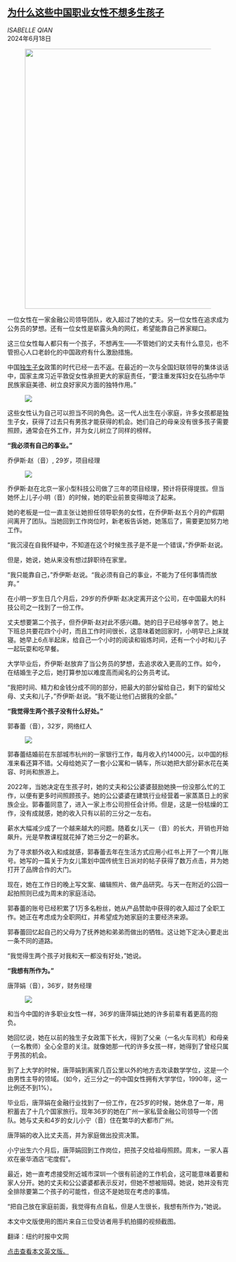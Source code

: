 <!--1718698021000-->
[为什么这些中国职业女性不想多生孩子](https://cn.nytimes.com/china/20240618/china-moms/)
------

<address>ISABELLE QIAN</address><time pudate="2024-06-18 04:02:23" datetime="2024-06-18 04:02:23">2024年6月18日</time><figure><img src="https://images.weserv.nl/?url=static01.nyt.com/images/2024/06/17/multimedia/c18china-moms/c18china-moms-master1050.png" width="1050" height="591"><figcaption> <cite></cite></figcaption></figure><section><p>一位女性在一家金融公司领导团队，收入超过了她的丈夫。另一位女性在追求成为公务员的梦想。还有一位女性是崭露头角的网红，希望能靠自己养家糊口。</p><p>这三位女性每人都只有一个孩子，不想再生——不管她们的丈夫有什么意见，也不管担心人口老龄化的中国政府有什么激励措施。</p><p>中国<a href="https://www.nytimes.com/interactive/2024/03/09/world/asia/china-childbirth-propaganda.html">独生子女</a>政策的时代已经一去不返。在最近的一次与全国妇联领导的集体谈话中，国家主席习近平敦促女性承担更大的家庭责任，“要注重发挥妇女在弘扬中华民族家庭美德、树立良好家风方面的独特作用。”</p><p><figure><img src="https://images.weserv.nl/?url=static01.nyt.com/images/2024/06/17/multimedia/c18china-moms-02/c18china-moms-02-master1050.png"></p><figcaption> <cite></cite></figcaption></figure><p>这些女性认为自己可以担当不同的角色。这一代人出生在小家庭，许多女孩都是独生子女，获得了过去只有男孩才能获得的机会。她们自己的母亲没有很多孩子需要照顾，通常会在外工作，并为女儿树立了同样的榜样。</p><p><b>“我必须有自己的事业。”</b></p><p>乔伊斯·赵（音）, 29岁，项目经理</p><p><figure><img src="https://images.weserv.nl/?url=static01.nyt.com/images/2024/06/17/multimedia/c18china-moms-03/c18china-moms-03-master1050.png"></p><figcaption> <cite></cite></figcaption></figure><p>乔伊斯·赵在北京一家小型科技公司做了三年的项目经理，预计将获得提拔。但当她怀上儿子小明（音）的时候，她的职业前景变得暗淡了起来。</p><p>她的老板是一位一直主张让她担任领导职务的女性，在乔伊斯·赵五个月的产假期间离开了团队。当她回到工作岗位时，新老板告诉她，她落后了，需要更加努力地工作。</p><p>“我沉浸在自我怀疑中，不知道在这个时候生孩子是不是一个错误，”乔伊斯·赵说。</p><p>但是，她说，她从来没有想过辞职待在家里。</p><p>“我只能靠自己，”乔伊斯·赵说。“我必须有自己的事业，不能为了任何事情而放弃。”</p><p>在小明一岁生日几个月后，29岁的乔伊斯·赵决定离开这个公司，在中国最大的科技公司之一找到了一份工作。</p><p>丈夫想要第二个孩子，但乔伊斯·赵对此不感兴趣。她的日子已经够辛苦了。她上下班总共要花四个小时，而且工作时间很长，这意味着她回家时，小明早已上床就寝。她早上6点半起床，给自己一个小时的阅读和锻炼时间，还有一个小时和儿子一起玩耍和吃早餐。</p><p>大学毕业后，乔伊斯·赵放弃了当公务员的梦想，去追求收入更高的工作。如今，在结婚生子之后，她打算参加以难度高而闻名的公务员考试。</p><p>“我把时间、精力和金钱分成不同的部分，把最大的部分留给自己，剩下的留给父母、丈夫和儿子，”乔伊斯·赵说。“我不能让他们占据我的全部。”</p><p><b>“我觉得生两个孩子没有什么好处。”</b></p><p>郭春蕾（音），32岁，网络红人</p><p><figure><img src="https://images.weserv.nl/?url=static01.nyt.com/images/2024/06/17/multimedia/c18china-moms-04/c18china-moms-04-master1050.png"></p><figcaption> <cite></cite></figcaption></figure><p>郭春蕾结婚前在东部城市杭州的一家银行工作，每月收入约14000元，以中国的标准来看还算不错。父母给她买了一套小公寓和一辆车，所以她把大部分薪水花在美容、时尚和旅游上。</p><p>2022年，当她决定在生孩子时，她的丈夫和公公婆婆鼓励她换一份没那么忙的工作，以便有更多时间照顾孩子。她的公公婆婆在建筑行业经营着一家蒸蒸日上的家族企业。郭春蕾同意了，进入一家上市公司担任会计师。但是，这是一份枯燥的工作，没有成就感，她的收入只有以前的三分之一左右。</p><p>薪水大幅减少成了一个越来越大的问题。随着女儿天一（音）的长大，开销也开始飙升。光是早教课程就花掉了她三分之一的薪水。</p><p>为了寻求额外收入和成就感，郭春蕾去年在生活方式应用小红书上开了一个育儿账号。她写的一篇关于为女儿策划中国传统生日派对的帖子获得了数万点击，并为她打开了品牌合作的大门。</p><p>现在，她在工作日的晚上写文案、编辑照片、做产品研究。与天一在附近的公园一起拍照则已成为周末的家庭活动。</p><p>郭春蕾的账号已经积累了1万多名粉丝，她从产品赞助中获得的收入超过了全职工作。她正在考虑成为全职网红，并希望成为她家庭的主要经济来源。</p><p>郭春蕾回忆起自己的父母为了抚养她和弟弟而做出的牺牲。这让她下定决心要走出一条不同的道路。</p><p>“我觉得生两个孩子对我和天一都没有好处，”她说。</p><p><b>“我想有所作为。”</b></p><p>唐萍娟（音），36岁，财务经理</p><p><figure><img src="https://images.weserv.nl/?url=static01.nyt.com/images/2024/06/17/multimedia/c18china-moms-05/c18china-moms-05-master1050.png"></p><figcaption> <cite></cite></figcaption></figure><p>和当今中国的许多职业女性一样，36岁的唐萍娟比她的许多前辈有着更高的抱负。</p><p>她回忆说，她在以前的独生子女政策下长大，得到了父亲（一名火车司机）和母亲（一名教师）全心全意的关注。就像她那一代的许多女孩一样，她得到了曾经只属于男孩的机会。</p><p>到了上大学的时候，唐萍娟到离家几百公里以外的地方去攻读数学学位，这是一个由男性主导的领域。（如今，近三分之一的中国女性拥有大学学位，1990年，这一比例还不到1%）。</p><p>毕业后，唐萍娟在金融行业找到了一份工作，在25岁的时候，她休息了一年，用积蓄去了十几个国家旅行。现年36岁的她在广州一家私营金融公司领导一个团队。她与丈夫和4岁的女儿小宁（音）住在繁华的大都市广州。</p><p>唐萍娟的收入比丈夫高，并为家庭做出投资决策。</p><p>小宁出生六个月后，唐萍娟回到工作岗位，把孩子交给祖母照顾。周末，一家人喜欢在豪华酒店“宅度假”。</p><p>最近，她一直考虑接受附近城市深圳一个很有前途的工作机会，这可能意味着要和家人分开。她的丈夫和公公婆婆都表示反对，但她不想被阻碍。她说，她并没有完全排除要第二个孩子的可能性，但这不是她现在考虑的事情。</p><p>“把自己放在家庭前面，我觉得有点自私，但是人生很长，我想有所作为，”她说。</p></section><footer><p>本文中文版使用的图片来自三位受访者用手机拍摄的视频截图。</p><p>翻译：纽约时报中文网</p><p><a rel="nofollow" target="_blank" href="https://www.nytimes.com/interactive/2024/06/18/world/asia/china-moms.html">点击查看本文英文版。</a></p></footer>
